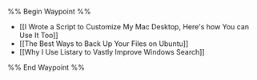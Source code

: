 %% Begin Waypoint %%
- [[I Wrote a Script to Customize My Mac Desktop, Here's how You can Use It Too]]
- [[The Best Ways to Back Up Your Files on Ubuntu]]
- [[Why I Use Listary to Vastly Improve Windows Search]]

%% End Waypoint %%